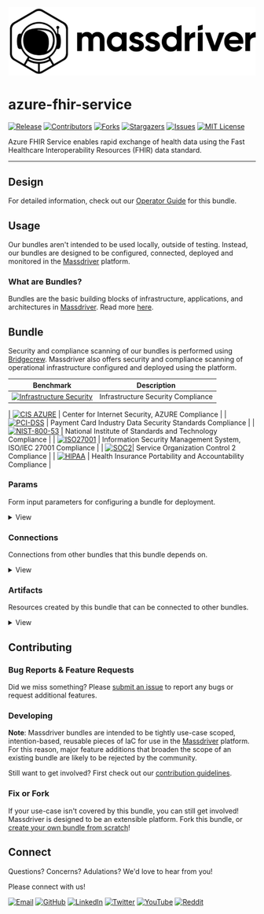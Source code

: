 [![Massdriver][logo]][website]

# azure-fhir-service

[![Release][release_shield]][release_url]
[![Contributors][contributors_shield]][contributors_url]
[![Forks][forks_shield]][forks_url]
[![Stargazers][stars_shield]][stars_url]
[![Issues][issues_shield]][issues_url]
[![MIT License][license_shield]][license_url]

Azure FHIR Service enables rapid exchange of health data using the Fast Healthcare Interoperability Resources (FHIR) data standard.

---

## Design

For detailed information, check out our [Operator Guide](operator.mdx) for this bundle.

## Usage

Our bundles aren't intended to be used locally, outside of testing. Instead, our bundles are designed to be configured, connected, deployed and monitored in the [Massdriver][website] platform.

### What are Bundles?

Bundles are the basic building blocks of infrastructure, applications, and architectures in [Massdriver][website]. Read more [here](https://docs.massdriver.cloud/concepts/bundles).

## Bundle

<!-- COMPLIANCE:START -->

Security and compliance scanning of our bundles is performed using [Bridgecrew](https://www.bridgecrew.cloud/). Massdriver also offers security and compliance scanning of operational infrastructure configured and deployed using the platform.

| Benchmark                                                                                                                                                                                                                                                       | Description                        |
| --------------------------------------------------------------------------------------------------------------------------------------------------------------------------------------------------------------------------------------------------------------- | ---------------------------------- |
| [![Infrastructure Security](https://www.bridgecrew.cloud/badges/github/massdriver-cloud/azure-fhir-service/general)](https://www.bridgecrew.cloud/link/badge?vcs=github&fullRepo=massdriver-cloud%2Fazure-fhir-service&benchmark=INFRASTRUCTURE+SECURITY) | Infrastructure Security Compliance |

| [![CIS AZURE](https://www.bridgecrew.cloud/badges/github/massdriver-cloud/azure-fhir-service/cis_azure)](https://www.bridgecrew.cloud/link/badge?vcs=github&fullRepo=massdriver-cloud%2Fazure-fhir-service&benchmark=CIS+AZURE+V1.1) | Center for Internet Security, AZURE Compliance |
| [![PCI-DSS](https://www.bridgecrew.cloud/badges/github/massdriver-cloud/azure-fhir-service/pci)](https://www.bridgecrew.cloud/link/badge?vcs=github&fullRepo=massdriver-cloud%2Fazure-fhir-service&benchmark=PCI-DSS+V3.2) | Payment Card Industry Data Security Standards Compliance |
| [![NIST-800-53](https://www.bridgecrew.cloud/badges/github/massdriver-cloud/azure-fhir-service/nist)](https://www.bridgecrew.cloud/link/badge?vcs=github&fullRepo=massdriver-cloud%2Fazure-fhir-service&benchmark=NIST-800-53) | National Institute of Standards and Technology Compliance |
| [![ISO27001](https://www.bridgecrew.cloud/badges/github/massdriver-cloud/azure-fhir-service/iso)](https://www.bridgecrew.cloud/link/badge?vcs=github&fullRepo=massdriver-cloud%2Fazure-fhir-service&benchmark=ISO27001) | Information Security Management System, ISO/IEC 27001 Compliance |
| [![SOC2](https://www.bridgecrew.cloud/badges/github/massdriver-cloud/azure-fhir-service/soc2)](https://www.bridgecrew.cloud/link/badge?vcs=github&fullRepo=massdriver-cloud%2Fazure-fhir-service&benchmark=SOC2)| Service Organization Control 2 Compliance |
| [![HIPAA](https://www.bridgecrew.cloud/badges/github/massdriver-cloud/azure-fhir-service/hipaa)](https://www.bridgecrew.cloud/link/badge?vcs=github&fullRepo=massdriver-cloud%2Fazure-fhir-service&benchmark=HIPAA) | Health Insurance Portability and Accountability Compliance |

<!-- COMPLIANCE:END -->

### Params

Form input parameters for configuring a bundle for deployment.

<details>
<summary>View</summary>

<!-- PARAMS:START -->
## Properties

- **`database`** *(object)*
  - **`allowed_origins`** *(array)*: Origins allowed to access the FHIR API.
    - **Items** *(string)*
  - **`export_data`** *(boolean)*: Export data from the FHIR database to a storage account. Default: `False`.
  - **`region`** *(string)*: Region for the FHIR database.
    - **One of**
      - East US
      - East US 2
      - West US 2
      - West US 3
      - South Central US
- **`logging`** *(object)*
  - **`enable_logging`** *(boolean)*: Enable diagnostic logging of FHIR to be stored in a storage account. Default: `False`.
- **`registry`** *(array)*
  - **Items** *(object)*
    - **`image_name`** *(string)*: Image name to use in Azure Container Registry.
    - **`login_server`** *(string)*: FHIR Converter templates can be stored on Azure Container Registry as images to be used in the FHIR Server API. You can also remove the images you no longer need.
## Examples

<!-- PARAMS:END -->

</details>

### Connections

Connections from other bundles that this bundle depends on.

<details>
<summary>View</summary>

<!-- CONNECTIONS:START -->
## Properties

- **`azure_service_principal`** *(object)*: . Cannot contain additional properties.
  - **`data`** *(object)*
    - **`client_id`** *(string)*: A valid UUID field.

      Examples:
      ```json
      "123xyz99-ab34-56cd-e7f8-456abc1q2w3e"
      ```

    - **`client_secret`** *(string)*
    - **`subscription_id`** *(string)*: A valid UUID field.

      Examples:
      ```json
      "123xyz99-ab34-56cd-e7f8-456abc1q2w3e"
      ```

    - **`tenant_id`** *(string)*: A valid UUID field.

      Examples:
      ```json
      "123xyz99-ab34-56cd-e7f8-456abc1q2w3e"
      ```

  - **`specs`** *(object)*
<!-- CONNECTIONS:END -->

</details>

### Artifacts

Resources created by this bundle that can be connected to other bundles.

<details>
<summary>View</summary>

<!-- ARTIFACTS:START -->
## Properties

- **`azure_fhir_service`** *(object)*: Azure FHIR Service authentication APIs. Cannot contain additional properties.
  - **`data`** *(object)*
    - **`authentication`**: FHIR authentication for API. Cannot contain additional properties.
      - **`audience`** *(string)*: An HTTPS endpoint URL.

        Examples:
        ```json
        "https://example.com/some/path"
        ```

        ```json
        "https://massdriver.cloud"
        ```

      - **`authority`** *(string)*: An HTTPS endpoint URL.

        Examples:
        ```json
        "https://example.com/some/path"
        ```

        ```json
        "https://massdriver.cloud"
        ```

    - **`infrastructure`** *(object)*: Minimal Azure Infrastructure Config. Cannot contain additional properties.
      - **`ari`** *(string)*: Azure Resource ID.

        Examples:
        ```json
        "/subscriptions/12345678-1234-1234-abcd-1234567890ab/resourceGroups/resource-group-name/providers/Microsoft.Network/virtualNetworks/network-name"
        ```

  - **`specs`** *(object)*
    - **`azure`** *(object)*: .
      - **`region`** *(string)*: Select the Azure region you'd like to provision your resources in.
        - **One of**
          - East US
          - North Central US
          - South Central US
          - West US
<!-- ARTIFACTS:END -->

</details>

## Contributing

<!-- CONTRIBUTING:START -->

### Bug Reports & Feature Requests

Did we miss something? Please [submit an issue](https://github.com/massdriver-cloud/azure-fhir-service/issues) to report any bugs or request additional features.

### Developing

**Note**: Massdriver bundles are intended to be tightly use-case scoped, intention-based, reusable pieces of IaC for use in the [Massdriver][website] platform. For this reason, major feature additions that broaden the scope of an existing bundle are likely to be rejected by the community.

Still want to get involved? First check out our [contribution guidelines](https://docs.massdriver.cloud/bundles/contributing).

### Fix or Fork

If your use-case isn't covered by this bundle, you can still get involved! Massdriver is designed to be an extensible platform. Fork this bundle, or [create your own bundle from scratch](https://docs.massdriver.cloud/bundles/development)!

<!-- CONTRIBUTING:END -->

## Connect

<!-- CONNECT:START -->

Questions? Concerns? Adulations? We'd love to hear from you!

Please connect with us!

[![Email][email_shield]][email_url]
[![GitHub][github_shield]][github_url]
[![LinkedIn][linkedin_shield]][linkedin_url]
[![Twitter][twitter_shield]][twitter_url]
[![YouTube][youtube_shield]][youtube_url]
[![Reddit][reddit_shield]][reddit_url]

<!-- markdownlint-disable -->

[logo]: https://raw.githubusercontent.com/massdriver-cloud/docs/main/static/img/logo-with-logotype-horizontal-400x110.svg

[docs]: https://docs.massdriver.cloud/?utm_source=github&utm_medium=readme&utm_campaign=azure-fhir-service&utm_content=docs
[website]: https://www.massdriver.cloud/?utm_source=github&utm_medium=readme&utm_campaign=azure-fhir-service&utm_content=website
[github]: https://github.com/massdriver-cloud?utm_source=github&utm_medium=readme&utm_campaign=azure-fhir-service&utm_content=github
[slack]: https://massdriverworkspace.slack.com/?utm_source=github&utm_medium=readme&utm_campaign=azure-fhir-service&utm_content=slack
[linkedin]: https://www.linkedin.com/company/massdriver/?utm_source=github&utm_medium=readme&utm_campaign=azure-fhir-service&utm_content=linkedin

[contributors_shield]: https://img.shields.io/github/contributors/massdriver-cloud/azure-fhir-service.svg?style=for-the-badge
[contributors_url]: https://github.com/massdriver-cloud/azure-fhir-service/graphs/contributors
[forks_shield]: https://img.shields.io/github/forks/massdriver-cloud/azure-fhir-service.svg?style=for-the-badge
[forks_url]: https://github.com/massdriver-cloud/azure-fhir-service/network/members
[stars_shield]: https://img.shields.io/github/stars/massdriver-cloud/azure-fhir-service.svg?style=for-the-badge
[stars_url]: https://github.com/massdriver-cloud/azure-fhir-service/stargazers
[issues_shield]: https://img.shields.io/github/issues/massdriver-cloud/azure-fhir-service.svg?style=for-the-badge
[issues_url]: https://github.com/massdriver-cloud/azure-fhir-service/issues
[release_url]: https://github.com/massdriver-cloud/azure-fhir-service/releases/latest
[release_shield]: https://img.shields.io/github/release/massdriver-cloud/azure-fhir-service.svg?style=for-the-badge
[license_shield]: https://img.shields.io/github/license/massdriver-cloud/azure-fhir-service.svg?style=for-the-badge
[license_url]: https://github.com/massdriver-cloud/azure-fhir-service/blob/main/LICENSE

[email_url]: mailto:support@massdriver.cloud
[email_shield]: https://img.shields.io/badge/email-Massdriver-black.svg?style=for-the-badge&logo=mail.ru&color=000000
[github_url]: mailto:support@massdriver.cloud
[github_shield]: https://img.shields.io/badge/follow-Github-black.svg?style=for-the-badge&logo=github&color=181717
[linkedin_url]: https://linkedin.com/in/massdriver-cloud
[linkedin_shield]: https://img.shields.io/badge/follow-LinkedIn-black.svg?style=for-the-badge&logo=linkedin&color=0A66C2

[twitter_url]: https://twitter.com/massdriver?utm_source=github&utm_medium=readme&utm_campaign=azure-fhir-service&utm_content=twitter
[twitter_shield]: https://img.shields.io/badge/follow-Twitter-black.svg?style=for-the-badge&logo=twitter&color=1DA1F2
[discourse_url]: https://community.massdriver.cloud?utm_source=github&utm_medium=readme&utm_campaign=azure-fhir-service&utm_content=discourse
[discourse_shield]: https://img.shields.io/badge/join-Discourse-black.svg?style=for-the-badge&logo=discourse&color=000000
[youtube_url]: https://www.youtube.com/channel/UCfj8P7MJcdlem2DJpvymtaQ
[youtube_shield]: https://img.shields.io/badge/subscribe-Youtube-black.svg?style=for-the-badge&logo=youtube&color=FF0000
[reddit_url]: https://www.reddit.com/r/massdriver
[reddit_shield]: https://img.shields.io/badge/subscribe-Reddit-black.svg?style=for-the-badge&logo=reddit&color=FF4500

<!-- markdownlint-restore -->

<!-- CONNECT:END -->
